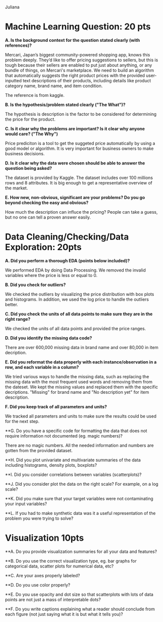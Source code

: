 Juliana 

# Machine Learning Question: 20 pts

**A. Is the background context for the question stated clearly (with references)?**

Mercari, Japan’s biggest community-powered shopping app, knows this problem deeply. They’d like to offer pricing suggestions to sellers, 
but this is tough because their sellers are enabled to put just about anything, or any bundle of things, on Mercari's marketplace.
We need to build an algorithm that automatically suggests the right product prices with the provided user-inputted text descriptions of their products, including details like product category name, brand name, and item condition.    

The reference is from kaggle. 

**B. Is the hypothesis/problem stated clearly ("The What")?**

The hypothesis is description is the factor to be considered for determining  the price for the product. 


**C. Is it clear why the problems are important? Is it clear why anyone would care? ("The Why")**

Price prediciton is a tool to get the suggeted price automatically by using a good model or algorithm. 
It is very important for business owners to make business decisions.  


**D. Is it clear why the data were chosen should be able to answer the question being asked?**

The dataset is provided by Kaggle. The dataset includes over 100 millions rows and 8 attributes. It is big enough to get a representative overview of the market. 

**E. How new, non-obvious, significant are your problems? Do you go beyond checking the easy and obvious?**

How much the description can influce the pricing? People can take a guess, but no one can tell a proven answer easily. 

# Data Cleaning/Checking/Data Exploration: 20pts

**A. Did you perform a thorough EDA (points below included)?**

We performed EDA by doing Data Processing. We removed the invalid variables where the price is less or equal to 0.

**B. Did you check for outliers?**

We checked the outliers by visualizing the price distribution with box plots and histograms. In addition, we used the log price to handle the outliers better.

**C. Did you check the units of all data points to make sure they are in the right range?**

We checked the units of all data points and provided the price ranges. 

**D. Did you identify the missing data code?**

There are over 600,000 missing data in brand name and over 80,000 in item decription. 

**E. Did you reformat the data properly with each instance/observation in a row, and each variable in a column?**

We tried various ways to handle the missing data, such as replacing the missing data with the most frequent used words and removing them from the dateset.
We kept the missing values and replaced them with the specific decriptions.
"Missing" for brand name and "No description yet" for item description. 

**F. Did you keep track of all parameters and units?**

We tracked all parameters and units to make sure the results could be used for the next step.

**G. Do you have a specific code for formatting the data that does not require information not documented (eg. magic numbers)?

There are no magic numbers. All the needed information and numbers are gotten from the provided dataset.

**H. Did you plot univariate and multivariate summaries of the data including histograms, density plots, boxplots?

**I. Did you consider correlations between variables (scatterplots)?

**J. Did you consider plot the data on the right scale? For example, on a log scale?

**K. Did you make sure that your target variables were not contaminating your input variables?

**L. If you had to make synthetic data was it a useful representation of the problem you were trying to solve?


# Visualization 10pts

**A. Do you provide visualization summaries for all your data and features?

**B. Do you use the correct visualization type, eg. bar graphs for categorical data, scatter plots for numerical data, etc?

**C. Are your axes properly labeled?

**D. Do you use color properly?

**E. Do you use opacity and dot size so that scatterplots with lots of data points are not just a mass of interpretable dots?

**F. Do you write captions explaining what a reader should conclude from each figure (not just saying what it is but what it tells you)?
